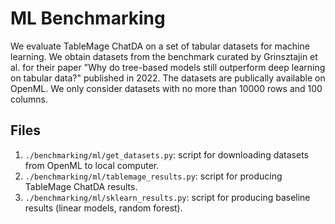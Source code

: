 # ML Benchmarking

We evaluate TableMage ChatDA on a set of tabular datasets for machine learning.
We obtain datasets from the benchmark curated by Grinsztajin et al. for their paper
"Why do tree-based models still outperform deep learning on tabular data?" published in 2022.
The datasets are publically available on OpenML. 
We only consider datasets with no more than 10000 rows and 100 columns.

## Files

1. `./benchmarking/ml/get_datasets.py`: script for downloading datasets from OpenML to local computer.
2. `./benchmarking/ml/tablemage_results.py`: script for producing TableMage ChatDA results.
3. `./benchmarking/ml/sklearn_results.py`: script for producing baseline results (linear models, random forest).


